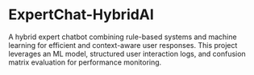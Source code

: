 # ExpertChat-HybridAI
A hybrid expert chatbot combining rule-based systems and machine learning for efficient and context-aware user responses. This project leverages an ML model, structured user interaction logs, and confusion matrix evaluation for performance monitoring.
